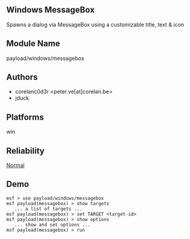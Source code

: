 ## Windows MessageBox

Spawns a dialog via MessageBox using a customizable title, 
text & icon


## Module Name
payload/windows/messagebox

## Authors
* corelanc0d3r <peter.ve[at]corelan.be>
* jduck





## Platforms
win

## Reliability
[Normal](https://github.com/rapid7/metasploit-framework/wiki/Exploit-Ranking)

## Demo

```
msf > use payload/windows/messagebox
msf payload(messagebox) > show targets
   ... a list of targets ...
msf payload(messagebox) > set TARGET <target-id>
msf payload(messagebox) > show options
   ... show and set options ...
msf payload(messagebox) > run
```
    
    